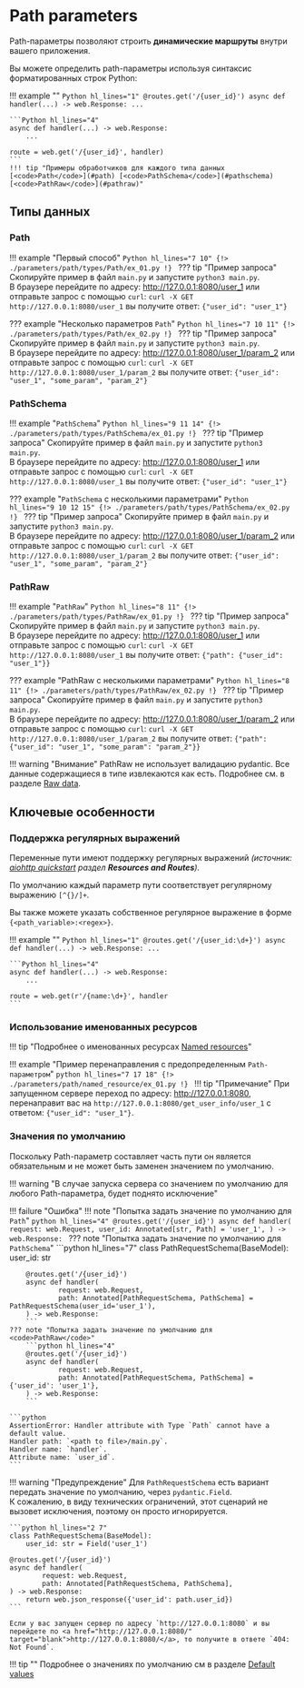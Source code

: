 # Path parameters
Path-параметры позволяют строить **динамические маршруты** внутри вашего приложения.

Вы можете определить path-параметры используя синтаксис форматированных строк Python:

!!! example ""
    ```Python hl_lines="1"
    @routes.get('/{user_id}')
    async def handler(...) -> web.Response:
        ...
    ```
    
    ```Python hl_lines="4"
    async def handler(...) -> web.Response:
        ...
    
    route = web.get('/{user_id}', handler)
    ```
    !!! tip "Примеры обработчиков для каждого типа данных [<code>Path</code>](#path) [<code>PathSchema</code>](#pathschema) [<code>PathRaw</code>](#pathraw)"
    

## Типы данных
### Path
!!! example "Первый способ"
    ```Python hl_lines="7 10"
    {!> ./parameters/path/types/Path/ex_01.py !}
    ```
    ??? tip "Пример запроса"
        Скопируйте пример в файл `main.py` и запустите `python3 main.py`.<br/>
        В браузере перейдите по адресу: <a href="http://127.0.0.1:8080/user_1" target="blank">http://127.0.0.1:8080/user_1</a>
        или отправьте запрос с помощью `curl`:
        ```
        curl -X GET http://127.0.0.1:8080/user_1
        ```
        вы получите ответ:
        ```
        {"user_id": "user_1"}
        ```

??? example "Несколько параметров <code>Path</code>"
    ```Python hl_lines="7 10 11"
    {!> ./parameters/path/types/Path/ex_02.py !}
    ```
    ??? tip "Пример запроса"
        Скопируйте пример в файл `main.py` и запустите `python3 main.py`.<br/>
        В браузере перейдите по адресу:  <a href="http://127.0.0.1:8080/user_1/param_2" target="blank">http://127.0.0.1:8080/user_1/param_2</a>
        или отправьте запрос с помощью `curl`:
        ```
        curl -X GET http://127.0.0.1:8080/user_1/param_2
        ```
        вы получите ответ:
        ```
        {"user_id": "user_1", "some_param", "param_2"}
        ```


### PathSchema
!!! example "<code>PathSchema</code>"
    ```Python hl_lines="9 11 14"
    {!> ./parameters/path/types/PathSchema/ex_01.py !}
    ```
    ??? tip "Пример запроса"
        Скопируйте пример в файл `main.py` и запустите `python3 main.py`.<br/>
        В браузере перейдите по адресу: <a href="http://127.0.0.1:8080/user_1" target="blank">http://127.0.0.1:8080/user_1</a>
        или отправьте запрос с помощью `curl`:
        ```
        curl -X GET http://127.0.0.1:8080/user_1
        ```
        вы получите ответ:
        ```
        {"user_id": "user_1"}
        ```

??? example "<code>PathSchema</code> с несколькими параметрами"
    ```Python hl_lines="9 10 12 15"
    {!> ./parameters/path/types/PathSchema/ex_02.py !}
    ```
    ??? tip "Пример запроса"
        Скопируйте пример в файл `main.py` и запустите `python3 main.py`.<br/>
        В браузере перейдите по адресу:  <a href="http://127.0.0.1:8080/user_1/param_2" target="blank">http://127.0.0.1:8080/user_1/param_2</a>
        или отправьте запрос с помощью `curl`:
        ```
        curl -X GET http://127.0.0.1:8080/user_1/param_2
        ```
        вы получите ответ:
        ```
        {"user_id": "user_1", "some_param", "param_2"}
        ```

### PathRaw
!!! example "<code>PathRaw</code>"
    ```Python hl_lines="8 11"
    {!> ./parameters/path/types/PathRaw/ex_01.py !}
    ```
    ??? tip "Пример запроса"
        Скопируйте пример в файл `main.py` и запустите `python3 main.py`.<br/>
        В браузере перейдите по адресу: <a href="http://127.0.0.1:8080/user_1" target="blank">http://127.0.0.1:8080/user_1</a>
        или отправьте запрос с помощью `curl`:
        ```
        curl -X GET http://127.0.0.1:8080/user_1
        ```
        вы получите ответ:
        ```
        {"path": {"user_id": "user_1"}}
        ```

??? example "PathRaw с несколькими параметрами"
    ```Python hl_lines="8 11"
    {!> ./parameters/path/types/PathRaw/ex_02.py !}
    ```
    ??? tip "Пример запроса"
        Скопируйте пример в файл `main.py` и запустите `python3 main.py`.<br/>
        В браузере перейдите по адресу: <a href="http://127.0.0.1:8080/user_1/param_2" target="blank">http://127.0.0.1:8080/user_1/param_2</a>
        или отправьте запрос с помощью `curl`:
        ```
        curl -X GET http://127.0.0.1:8080/user_1/param_2
        ```
        вы получите ответ:
        ```
        {"path": {"user_id": "user_1", "some_param": "param_2"}}
        ```

!!! warning "Внимание"
    PathRaw не использует валидацию pydantic. Все данные содержащиеся в типе извлекаются как есть.
    Подробнее см. в разделе [Raw data](../raw_data.md).

## Ключевые особенности
### Поддержка регулярных выражений
Переменные пути имеют поддержку регулярных выражений
<i>(источник: <a href="https://docs.aiohttp.org/en/stable/web_quickstart.html" target="blank">aiohttp quickstart</a> раздел <b><span class="note-color">Resources and Routes</span></b>).</i>

По умолчанию каждый параметр пути соответствует регулярному выражению `[^{}/]+`.

Вы также можете указать собственное регулярное выражение в форме `{<path_variable>:<regex>}`.

!!! example ""
    ```Python hl_lines="1"
    @routes.get('/{user_id:\d+}')
    async def handler(...) -> web.Response:
        ...
    ```

    ```Python hl_lines="4"
    async def handler(...) -> web.Response:
        ...

    route = web.get(r'/{name:\d+}', handler
    ```

### Использование именованных ресурсов
!!! tip "Подробнее о именованных ресурсах [Named resources](../named_resources.md)"

!!! example "Пример перенаправления с предопределенным <code>Path-параметром</code>"
    ```python hl_lines="7 17 18"
    {!> ./parameters/path/named_resource/ex_01.py !}
    ```
    !!! tip "Примечание"
        При запущенном сервере переход по адресу: <a href="http://127.0.0.1:8080" target="blank">http://127.0.0.1:8080</a>, перенаправит вас 
        на `http://127.0.0.1:8080/get_user_info/user_1` с ответом: `{"user_id": "user_1"}`.

### Значения по умолчанию
Поскольку Path-параметр составляет часть пути он является обязательным и не может быть заменен значением по умолчанию.

!!! warning "В случае запуска сервера со значением по умолчанию для любого Path-параметра, будет поднято исключение"

!!! failure "Ошибка"
    !!! note "Попытка задать значение по умолчанию для <code>Path</code>"
        ```python hl_lines="4"
        @routes.get('/{user_id}')
        async def handler(
                request: web.Request,
                user_id: Annotated[str, Path] = 'user_1',
        ) ->  web.Response:
        ```
    ??? note "Попытка задать значение по умолчанию для <code>PathSchema</code>" 
        ```python hl_lines="7"
        class PathRequestSchema(BaseModel):
            user_id: str
    
        @routes.get('/{user_id}')
        async def handler(
                request: web.Request,
                path: Annotated[PathRequestSchema, PathSchema] = PathRequestSchema(user_id='user_1'),
        ) -> web.Response:
        ```
    ??? note "Попытка задать значение по умолчанию для <code>PathRaw</code>"
        ```python hl_lines="4"
        @routes.get('/{user_id}')
        async def handler(
                request: web.Request,
                path: Annotated[PathRequestSchema, PathSchema] = {'user_id': 'user_1'},
        ) -> web.Response:
        ```

    ```python
    AssertionError: Handler attribute with Type `Path` cannot have a default value.
    Handler path: `<path to file>/main.py`.
    Handler name: `handler`.
    Attribute name: `user_id`.
    ```

!!! warning "Предупреждение"
    Для `PathRequestSchema` есть вариант передать значение по умолчанию, через `pydantic.Field`.<br/>
    К сожалению, в виду технических ограничений, этот сценарий не вызовет исключения, поэтому он просто игнорируется.

    ```python hl_lines="2 7"
    class PathRequestSchema(BaseModel):
        user_id: str = Field('user_1')

    @routes.get('/{user_id}')
    async def handler(
            request: web.Request,
            path: Annotated[PathRequestSchema, PathSchema],
    ) -> web.Response:
        return web.json_response({'user_id': path.user_id})
    ```
    
    Если у вас запущен сервер по адресу `http://127.0.0.1:8080` и вы перейдете по <a href="http://127.0.0.1:8080/" target="blank">http://127.0.0.1:8080/</a>, то получите в ответе `404: Not Found`.


!!! tip ""
    Подробнее о значениях по умолчанию см в разделе [Default values](../default_values.md)